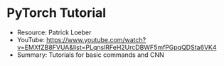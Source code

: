 # PyTorch Tutorial
- Resource: Patrick Loeber
- YouTube: https://www.youtube.com/watch?v=EMXfZB8FVUA&list=PLqnslRFeH2UrcDBWF5mfPGpqQDSta6VK4
- Summary: Tutorials for basic commands and CNN 
